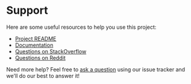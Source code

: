 # Support

Here are some useful resources to help you use this project:

- [Project README](../README.md)
- [Documentation](https://period.thephpleague.com/)
- [Questions on StackOverflow](https://stackoverflow.com/search?q=php+period+league)
- [Questions on Reddit](https://www.reddit.com/r/PHPhelp/search/?q=date+interval&restrict_sr=1)

Need more help? Feel free to [ask a question](https://github.com/thephpleague/period/issues/new?labels=question) using our issue tracker and we'll do our best to answer it!
 

